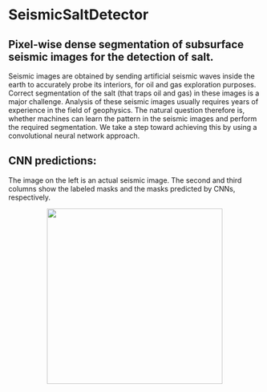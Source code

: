 # SeismicSaltDetector

## Pixel-wise dense segmentation of subsurface seismic images for the detection of salt.

Seismic images are obtained by sending artificial seismic waves inside the earth to accurately probe its interiors, for oil and gas exploration purposes. Correct segmentation of the salt (that traps oil and gas) in these images is a major challenge. Analysis of these seismic images usually requires years of experience in the field of geophysics. The natural question therefore is, whether machines can learn the pattern in the seismic images and perform the required segmentation. We take a step toward achieving this by using a convolutional neural network approach. 

## CNN predictions:
The image on the left is an actual seismic image. The second and third columns show the labeled masks and the masks predicted by CNNs, respectively.
<p align="center">
  <img src="https://github.com/des137/SeismicSaltDetector/blob/master/Seismic-Masks-CNNPrediction.png" width="350">
</p>
